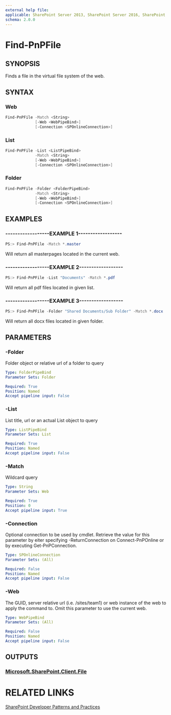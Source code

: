 ```yaml
---
external help file:
applicable: SharePoint Server 2013, SharePoint Server 2016, SharePoint Online
schema: 2.0.0
---
```

# Find-PnPFile

## SYNOPSIS
Finds a file in the virtual file system of the web.

## SYNTAX 

### Web
```powershell
Find-PnPFile -Match <String>
             [-Web <WebPipeBind>]
             [-Connection <SPOnlineConnection>]
```

### List
```powershell
Find-PnPFile -List <ListPipeBind>
             -Match <String>
             [-Web <WebPipeBind>]
             [-Connection <SPOnlineConnection>]
```

### Folder
```powershell
Find-PnPFile -Folder <FolderPipeBind>
             -Match <String>
             [-Web <WebPipeBind>]
             [-Connection <SPOnlineConnection>]
```

## EXAMPLES

### ------------------EXAMPLE 1------------------
```powershell
PS:> Find-PnPFile -Match *.master
```

Will return all masterpages located in the current web.

### ------------------EXAMPLE 2------------------
```powershell
PS:> Find-PnPFile -List "Documents" -Match *.pdf
```

Will return all pdf files located in given list.

### ------------------EXAMPLE 3------------------
```powershell
PS:> Find-PnPFile -Folder "Shared Documents/Sub Folder" -Match *.docx
```

Will return all docx files located in given folder.

## PARAMETERS

### -Folder
Folder object or relative url of a folder to query

```yaml
Type: FolderPipeBind
Parameter Sets: Folder

Required: True
Position: Named
Accept pipeline input: False
```

### -List
List title, url or an actual List object to query

```yaml
Type: ListPipeBind
Parameter Sets: List

Required: True
Position: Named
Accept pipeline input: False
```

### -Match
Wildcard query

```yaml
Type: String
Parameter Sets: Web

Required: True
Position: 0
Accept pipeline input: True
```

### -Connection
Optional connection to be used by cmdlet. Retrieve the value for this parameter by eiter specifying -ReturnConnection on Connect-PnPOnline or by executing Get-PnPConnection.

```yaml
Type: SPOnlineConnection
Parameter Sets: (All)

Required: False
Position: Named
Accept pipeline input: False
```

### -Web
The GUID, server relative url (i.e. /sites/team1) or web instance of the web to apply the command to. Omit this parameter to use the current web.

```yaml
Type: WebPipeBind
Parameter Sets: (All)

Required: False
Position: Named
Accept pipeline input: False
```

## OUTPUTS

### [Microsoft.SharePoint.Client.File](https://msdn.microsoft.com/en-us/library/microsoft.sharepoint.client.file.aspx)

# RELATED LINKS

[SharePoint Developer Patterns and Practices](http://aka.ms/sppnp)